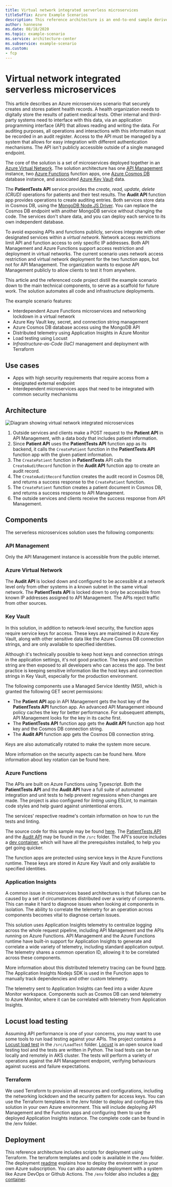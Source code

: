 ```yaml
---
title: Virtual network integrated serverless microservices
titleSuffix: Azure Example Scenarios
description: This reference architecture is an end-to-end sample derived from a customer engagement. It is an example of a microservices architecture, built using Azure Functions that can integrate with other services residing in a vnet. 
author: hannesne
ms.date: 08/18/2020
ms.topic: example-scenario
ms.service: architecture-center
ms.subservice: example-scenario
ms.custom:
- fcp
---
```


# Virtual network integrated serverless microservices

This article describes an Azure microservices scenario that securely creates and stores patient health records. A health organization needs to digitally store the results of patient medical tests. Other internal and third-party systems need to interface with this data, via an application programming interface (API) that allows reading and writing the data. For auditing purposes, all operations and interactions with this information must be recorded in an audit register. Access to the API must be managed by a system that allows for easy integration with different authentication mechanisms. The API isn't publicly accessible outside of a single managed endpoint.

The core of the solution is a set of microservices deployed together in an [Azure Virtual Network](https://azure.microsoft.com/services/virtual-network/). The solution architecture has one [API Management](https://azure.microsoft.com/services/api-management/) instance, two [Azure Functions](https://azure.microsoft.com/services/functions/) function apps, one [Azure Cosmos DB](https://azure.microsoft.com/services/cosmos-db/) database instance, and associated [Azure Key Vault](https://azure.microsoft.com/services/key-vault/) data.

The **PatientTests API** service provides the *create, read, update, delete (CRUD)* operations for patients and their test results. The **Audit API** function app provides operations to create auditing entries. Both services store data in Cosmos DB, using the [MongoDB Node.JS Driver](https://mongodb.github.io/node-mongodb-native/). You can replace the Cosmos DB endpoint with another MongoDB service without changing the code. The services don't share data, and you can deploy each service to its own independent database.

To avoid exposing APIs and functions publicly, services integrate with other designated services within a *virtual network*. Network access restrictions limit API and function access to only specific IP addresses. Both API Management and Azure Functions support access restriction and deployment in virtual networks. The current scenario uses network access restriction and virtual network deployment for the two function apps, but not for API Management. The organization wants to expose API Management publicly to allow clients to test it from anywhere.

This article and the referenced code project distill the example scenario down to the main technical components, to serve as a scaffold for future work. The solution automates all code and infrastructure deployments.

The example scenario features:

- Interdependent Azure Functions microservices and networking lockdown in a virtual network
- Azure Key Vault key, secret, and connection string management
- Azure Cosmos DB database access using the MongoDB API
- Distributed telemetry using Application Insights in Azure Monitor
- Load testing using Locust
- *Infrastructure-as-Code (IaC)* management and deployment with Terraform

## Use cases

- Apps with high security requirements that require access from a designated external endpoint
- Interdependent microservices apps that need to be integrated with common security mechanisms

## Architecture

![Diagram showing virtual network integrated microservices](./media/vnet-microservices1.png)

1. Outside services and clients make a POST request to the **Patient API** in API Management, with a data body that includes patient information.
1. Since **Patient API** uses the **PatientTests API** function app as its backend, it calls the `CreatePatient` function in the **PatientTests API** function app with the given patient information.
1. The `CreatePatient` function in **PatientTests** API calls the `CreateAuditRecord` function in the **Audit API** function app to create an audit record.
1. The `CreateAuditRecord` function creates the audit record in Cosmos DB, and returns a success response to the `CreatePatient` function.
1. The `CreatePatient` function creates a patient document in Cosmos DB, and returns a success response to API Management.
1. The outside services and clients receive the success response from API Management.

## Components

The serverless microservices solution uses the following components:

### API Management

Only the API Management instance is accessible from the public internet.


### Azure Virtual Network

The **Audit API** is locked down and configured to be accessible at a network level only from other systems in a known subnet in the same virtual network. The **PatientTests API** is locked down to only be accessible from known IP addresses assigned to API Management. The APIs reject traffic from other sources.

### Key Vault

In this solution, in addition to network-level security, the function apps require service keys for access. These keys are maintained in Azure Key Vault, along with other sensitive data like the Azure Cosmos DB connection strings, and are only available to specified identities.

Although it's technically possible to keep host keys and connection strings in the application settings, it's not good practice. The keys and connection string are then exposed to all developers who can access the app. The best practice is keeping sensitive information like the host keys and connection strings in Key Vault, especially for the production environment.

The following components use a Managed Service Identity (MSI), which is granted the following GET secret permissions:
- The **Patient API** app in API Management gets the host key of the **PatientTests API** function app. An advanced API Management inbound policy caches the key for better performance. For subsequent attempts, API Management looks for the key in its cache first.
- The **PatientTests API** function app gets the **Audit API** function app host key and the Cosmos DB connection string.
- The **Audit API** function app gets the Cosmos DB connection string.

 Keys are also automatically rotated to make the system more secure.

More information on the security aspects can be found here. More information about key rotation can be found here.

### Azure Functions

The APIs are built on Azure Functions using Typescript. Both the **PatientTests API** and the **Audit API** have a full suite of automated integration and unit tests to help prevent regressions when changes are made. The project is also configured for *linting* using ESLint, to maintain code styles and help guard against unintentional errors.

The services' respective readme's contain information on how to run the tests and linting.

The source code for this sample may be found [here](https://github.com/Azure-Samples/project-newcastle/). The [PatientTests API](https://github.com/Azure-Samples/project-newcastle/blob/master/src/PatientTestsApi/readme.md) and the [Audit API](https://github.com/Azure-Samples/project-newcastle/blob/master/src/AuditApi/readme.md) may be found in the `/src` folder. The API's source includes a [dev container](https://code.visualstudio.com/docs/remote/containers), which will have all the prerequisites installed, to help you get going quicker.

The function apps are protected using service keys in the Azure Functions runtime. These keys are stored in Azure Key Vault and only available to specified identities.

### Application Insights
A common issue in microservices based architectures is that failures can be caused by a set of circumstances distributed over a variety of components. This can make it hard to diagnose issues when looking at components in isolation. The ability to correlate the telemetry for an operation across components becomes vital to diagnose certain issues.

This solution uses Application Insights telemetry to centralize logging across the whole request pipeline, including API Management and the APIs running on Azure Functions. API Management and the Azure Functions runtime have built-in support for Application Insights to generate and correlate a wide variety of telemetry, including standard application output. The telemetry shares a common operation ID, allowing it to be correlated across these components. 

More information about this distributed telemetry tracing can be found [here](https://github.com/Azure-Samples/project-newcastle/blob/master/docs/distributed_telemetry.md). The Application Insights Nodejs SDK is used in the Function apps to manually track dependencies and other custom telemetry.

The telemetry sent to Application Insights can feed into a wider Azure Monitor workspace. Components such as Cosmos DB can send telemetry to Azure Monitor, where it can be correlated with telemetry from Application Insights.

## Locust load testing

Assuming API performance is one of your concerns, you may want to use some tools to run load testing against your APIs.
The project contains a [Locust load test](https://github.com/Azure-Samples/project-newcastle/blob/master/src/LoadTest/README.md) in the `/src/LoadTest` folder. [Locust](https://locust.io/) is an open source load testing tool and the tests are written in Python. The load tests can be run locally and remotely in AKS cluster. The tests will perform a variety of operations against the API Management endpoint, verifying behaviours against sucess and failure expectations.

### Terraform
We used Terraform to provision all resources and configurations, including the networking lockdown and the security pattern for access keys. You can use the Terraform templates in the /env folder to deploy and configure this solution in your own Azure environment. This will include deploying API Management and the Function apps and configuring them to use the deployed Application Insights instance. The complete code can be found in the /env folder.

## Deployment

This reference architecture includes scripts for deployment using Terraform. The terraform templates and code is available in the `/env` folder. The deployment [readme](https://github.com/Azure-Samples/project-newcastle/blob/master/env/readme.md) explains how to deploy the environment in your own Azure subscription. You can also automate deployment with a system like Azure DevOps or Github Actions. The `/env` folder also includes a [dev container](https://code.visualstudio.com/docs/remote/containers).

